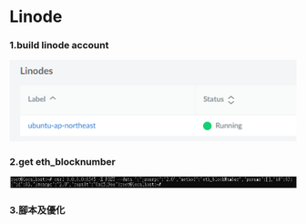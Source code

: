 # Linode

### 1.build linode account
![](./T5.png)
### 2.get eth_blocknumber
![](./T6.png)
### 3.腳本及優化
